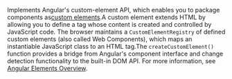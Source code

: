 Implements Angular's custom-element API, which enables you to package components as[custom elements](https://developer.mozilla.org/en-US/docs/Web/Web_Components/Using_custom_elements).A custom element extends HTML by allowing you to define a tag whose content is created and controlled by JavaScript code. The browser maintains a `CustomElementRegistry` of defined custom elements (also called Web Components), which maps an instantiable JavaScript class to an HTML tag.The `createCustomElement()` function provides a bridge from Angular's component interface and change detection functionality to the built-in DOM API. For more information, see [Angular Elements Overview](guide/elements).